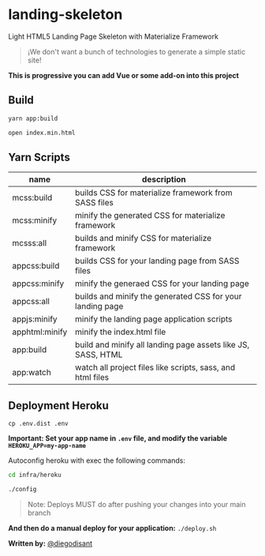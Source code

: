 # landing-skeleton
Light HTML5 Landing Page Skeleton with Materialize Framework

> ¡We don't want a bunch of technologies to generate a simple static site!

**This is progressive you can add Vue or some add-on into this project**

## Build
```bash
yarn app:build

open index.min.html
```

## Yarn Scripts

name|description
-|-
mcss:build|builds CSS for materialize framework from SASS files
mcss:minify|minify the generated CSS for materialize framework
mcsss:all|builds and minify CSS for materialize framework
appcss:build|builds CSS for your landing page from SASS files
appcss:minify|minify the generaed CSS for your landing page
appcss:all|builds and minify the generated CSS for your landing page
appjs:minify|minify the landing page application scripts
apphtml:minify|minify the index.html file
app:build|build and minify all landing page assets like JS, SASS, HTML
app:watch|watch all project files like scripts, sass, and html files

## Deployment Heroku

`cp .env.dist .env`

**Important: Set your app name in `.env` file, and modify the variable `HEROKU_APP=my-app-name`**

Autoconfig heroku with exec the following commands:

```bash
cd infra/heroku

./config
```

> Note: Deploys MUST do after pushing your changes into your main branch

**And then do a manual deploy for your application:** `./deploy.sh`


**Written by:** [@diegodisant](https://github.com/diegodisant)
